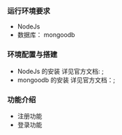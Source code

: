 ### 运行环境要求
 - NodeJs 
 - 数据库： mongoodb

### 环境配置与搭建
 - NodeJs 的安装 详见官方文档:	;
 - mongoodb 的安装 详见官方文档：;

### 功能介绍
 - 注册功能
 - 登录功能